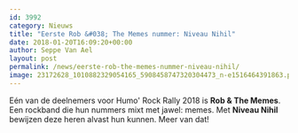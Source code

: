 ```yaml
---
id: 3992
category: Nieuws
title: "Eerste Rob &#038; The Memes nummer: Niveau Nihil"
date: 2018-01-20T16:09:20+00:00
author: Seppe Van Ael
layout: post
permalink: /news/eerste-rob-the-memes-nummer-niveau-nihil/
image: 23172628_1010882329054165_5908458747320304473_n-e1516464391863.png
---
```

Eén van de deelnemers voor Humo' Rock Rally 2018 is **Rob & The Memes**. Een rockband die hun nummers mixt met jawel: memes. Met **Niveau Nihil** bewijzen deze heren alvast hun kunnen. Meer van dat!
